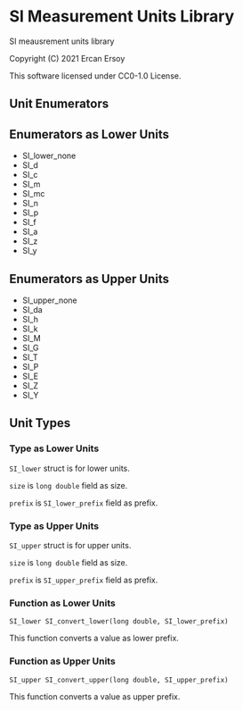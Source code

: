 # SI Measurement Units Library

SI meausrement units library

Copyright (C) 2021 Ercan Ersoy

This software licensed under CC0-1.0 License.

## Unit Enumerators

## Enumerators as Lower Units

* SI_lower_none
* SI_d
* SI_c
* SI_m
* SI_mc
* SI_n
* SI_p
* SI_f
* SI_a
* SI_z
* SI_y

## Enumerators as Upper Units

* SI_upper_none
* SI_da
* SI_h
* SI_k
* SI_M
* SI_G
* SI_T
* SI_P
* SI_E
* SI_Z
* SI_Y

## Unit Types

### Type as Lower Units

`SI_lower` struct is for lower units.

`size` is `long double` field as size.

`prefix` is `SI_lower_prefix` field as prefix.

### Type as Upper Units

`SI_upper` struct is for upper units.

`size` is `long double` field as size.

`prefix` is `SI_upper_prefix` field as prefix.

### Function as Lower Units

`SI_lower SI_convert_lower(long double, SI_lower_prefix)`

This function converts a value as lower prefix.

### Function as Upper Units

`SI_upper SI_convert_upper(long double, SI_upper_prefix)`

This function converts a value as upper prefix.
